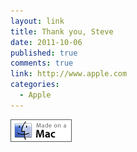 ```yaml
--- 
layout: link
title: Thank you, Steve
date: 2011-10-06
published: true
comments: true
link: http://www.apple.com
categories:
  - Apple
---
```

![made on a Mac](/resource/madeonamac.gif)
